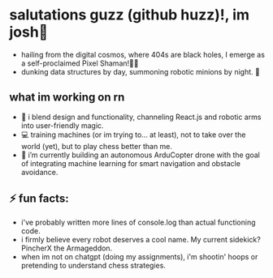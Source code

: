 # salutations guzz (github huzz)!, im josh👾
- hailing from the digital cosmos, where 404s are black holes, I emerge as a self-proclaimed Pixel Shaman!🧙‍♂️
- dunking data structures by day, summoning robotic minions by night. 🤖

## what im working on rn
- 🔮 i blend design and functionality, channeling React.js and robotic arms into user-friendly magic.
- 💻 training machines (or im trying to... at least), not to take over the world (yet), but to play chess better than me.
- 🚁 i’m currently building an autonomous ArduCopter drone with the goal of integrating machine learning for smart navigation and obstacle avoidance. 

## ⚡ fun facts:
- i've probably written more lines of console.log than actual functioning code.
- i firmly believe every robot deserves a cool name. My current sidekick? PincherX the Armageddon.
- when im not on chatgpt (doing my assignments), i'm shootin' hoops or pretending to understand chess strategies.
